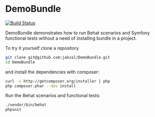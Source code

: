 DemoBundle
==========

[![Build Status](https://secure.travis-ci.org/jakzal/DemoBundle.png?branch=master)](http://travis-ci.org/jakzal/DemoBundle)

DemoBundle demonstrates how to run Behat scenarios and Symfony functional tests 
without a need of installing bundle in a project.

To try it yourself clone a repository

```bash
git clone git@github.com:jakzal/DemoBundle.git
cd DemoBundle
```

and install the dependencies with composer:

```bash
curl -s http://getcomposer.org/installer | php
php composer.phar --dev install
```

Run the Behat scenarios and functional tests:

```bash
./vendor/bin/behat
phpunit
```
